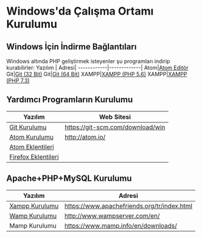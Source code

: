 # Windows'da Çalışma Ortamı Kurulumu

## Windows İçin İndirme Bağlantıları
Windows altında PHP geliştirmek isteyenler şu programları indirip kurabilirler:
Yazılım | Adresi|
------------|-------------|
Atom|[Atom Editör](https://github.com/atom/atom/releases/download/v1.34.0/atom-windows.zip)
Git|[Git (32 Bit)](https://github.com/git-for-windows/git/releases/download/v2.20.1.windows.1/Git-2.20.1-32-bit.exe)
Git|[Git (64 Bit)](https://github.com/git-for-windows/git/releases/download/v2.20.1.windows.1/Git-2.20.1-64-bit.exe)
XAMPP|[XAMPP (PHP 5.6)](https://www.apachefriends.org/xampp-files/5.6.40/xampp-win32-5.6.40-0-VC11-installer.exe)
XAMPP|[XAMPP (PHP 7.3)](https://www.apachefriends.org/xampp-files/7.3.1/xampp-win32-7.3.1-0-VC15-installer.exe)

## Yardımcı Programların Kurulumu
Yazılım | Web Sitesi|
------------|-------------|
[Git Kurulumu](https://github.com/kemtake/PHP-Egitimi/blob/master/konular/kurulum.git.md) |https://git-scm.com/download/win
[Atom Kurulumu](https://github.com/kemtake/PHP-Egitimi/blob/master/konular/kurulum.atom.md) | http://atom.io/
[Atom Eklentileri](https://github.com/kemtake/PHP-Egitimi/blob/master/konular/eklentiler.atom.md) |
[Firefox Eklentileri](https://github.com/kemtake/PHP-Egitimi/blob/master/konular/eklentiler.firefox.md) |


## Apache+PHP+MySQL Kurulumu
Yazılım | Adresi|
------------|-------------|
[Xampp Kurulumu](https://github.com/kemtake/PHP-Egitimi/blob/master/konular/kurulum.xampp.md) |https://www.apachefriends.org/tr/index.html
[Wamp Kurulumu](https://github.com/kemtake/PHP-Egitimi/blob/master/konular/kurulum.wamp.md) | http://www.wampserver.com/en/
Mamp Kurulumu | https://www.mamp.info/en/downloads/
